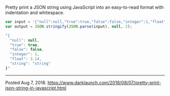 Pretty print a JSON string using JavaScript into an easy-to-read format with indentation and whitespace.

```javascript
var input = '{"null":null,"true":true,"false":false,"integer":1,"float":3.14,"string":"string"}';
var output = JSON.stringify(JSON.parse(input), null, 2);
```

```javascript
"{
  "null": null,
  "true": true,
  "false": false,
  "integer": 1,
  "float": 3.14,
  "string": "string"
}"
```

---


Posted Aug 7, 2018.
https://www.darklaunch.com/2018/08/07/pretty-print-json-string-in-javascript.html